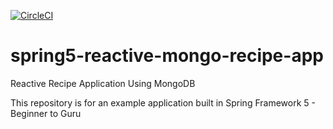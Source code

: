 
[![CircleCI](https://circleci.com/gh/silversavi/spring5-reactive-mongo-recipe-app-master/tree/master.svg?style=svg&circle-token=5f49f407a12fa0f8a6495f61db104f4c4faa9550)](https://circleci.com/gh/silversavi/spring5-reactive-mongo-recipe-app-master/tree/master)

# spring5-reactive-mongo-recipe-app
Reactive Recipe Application Using MongoDB

This repository is for an example application built in Spring Framework 5 - Beginner to Guru

